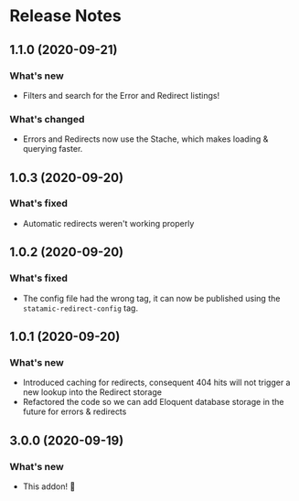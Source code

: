 # Release Notes

## 1.1.0 (2020-09-21)

### What's new
- Filters and search for the Error and Redirect listings!

### What's changed
- Errors and Redirects now use the Stache, which makes loading & querying faster.

## 1.0.3 (2020-09-20)

### What's fixed
- Automatic redirects weren't working properly

## 1.0.2 (2020-09-20)

### What's fixed
- The config file had the wrong tag, it can now be published using the `statamic-redirect-config` tag.

## 1.0.1 (2020-09-20)

### What's new
- Introduced caching for redirects, consequent 404 hits will not trigger a new lookup into the Redirect storage
- Refactored the code so we can add Eloquent database storage in the future for errors & redirects

## 3.0.0 (2020-09-19)

### What's new
- This addon! 🎉
